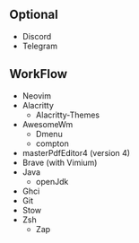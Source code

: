 ## Optional
  - Discord
  - Telegram
## WorkFlow
  - Neovim
  - Alacritty
    - Alacritty-Themes
  - AwesomeWm
    - Dmenu
    - compton
  - masterPdfEditor4 (version 4)
  - Brave (with Vimium)
  - Java
    - openJdk
  - Ghci
  - Git
  - Stow
  - Zsh 
    - Zap 
